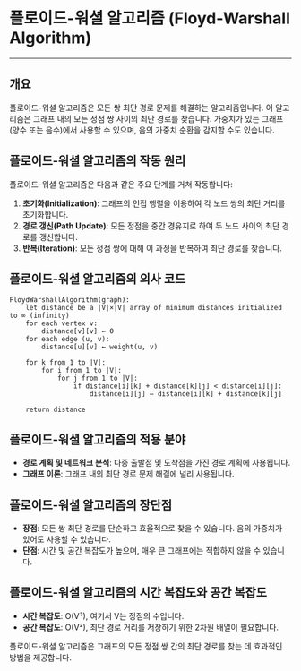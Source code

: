 # 플로이드-워셜 알고리즘 (Floyd-Warshall Algorithm)

---

## 개요

플로이드-워셜 알고리즘은 모든 쌍 최단 경로 문제를 해결하는 알고리즘입니다. 
이 알고리즘은 그래프 내의 모든 정점 쌍 사이의 최단 경로를 찾습니다. 
가중치가 있는 그래프(양수 또는 음수)에서 사용할 수 있으며, 음의 가중치 순환을 감지할 수도 있습니다.

## 플로이드-워셜 알고리즘의 작동 원리

플로이드-워셜 알고리즘은 다음과 같은 주요 단계를 거쳐 작동합니다:

1. **초기화(Initialization)**: 그래프의 인접 행렬을 이용하여 각 노드 쌍의 최단 거리를 초기화합니다.
2. **경로 갱신(Path Update)**: 모든 정점을 중간 경유지로 하여 두 노드 사이의 최단 경로를 갱신합니다.
3. **반복(Iteration)**: 모든 정점 쌍에 대해 이 과정을 반복하여 최단 경로를 찾습니다.

## 플로이드-워셜 알고리즘의 의사 코드

```text
FloydWarshallAlgorithm(graph):
    let distance be a |V|×|V| array of minimum distances initialized to ∞ (infinity)
    for each vertex v:
        distance[v][v] ← 0
    for each edge (u, v):
        distance[u][v] ← weight(u, v)

    for k from 1 to |V|:
        for i from 1 to |V|:
            for j from 1 to |V|:
                if distance[i][k] + distance[k][j] < distance[i][j]:
                    distance[i][j] ← distance[i][k] + distance[k][j]

    return distance
```

## 플로이드-워셜 알고리즘의 적용 분야
- **경로 계획 및 네트워크 분석**: 다중 출발점 및 도착점을 가진 경로 계획에 사용됩니다.
- **그래프 이론**: 그래프 내의 최단 경로 문제 해결에 널리 사용됩니다.

## 플로이드-워셜 알고리즘의 장단점
- **장점**: 모든 쌍 최단 경로를 단순하고 효율적으로 찾을 수 있습니다. 음의 가중치가 있어도 사용할 수 있습니다.
- **단점**: 시간 및 공간 복잡도가 높으며, 매우 큰 그래프에는 적합하지 않을 수 있습니다.

## 플로이드-워셜 알고리즘의 시간 복잡도와 공간 복잡도
- **시간 복잡도**: O(V³), 여기서 V는 정점의 수입니다.
- **공간 복잡도**: O(V²), 최단 경로 거리를 저장하기 위한 2차원 배열이 필요합니다.

플로이드-워셜 알고리즘은 그래프의 모든 정점 쌍 간의 최단 경로를 찾는 데 효과적인 방법을 제공합니다.

